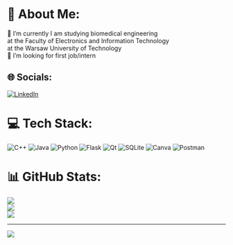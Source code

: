 # 💫 About Me:
🌱 I’m currently I am studying biomedical engineering<br> at the Faculty of Electronics and Information Technology<br> at the Warsaw University of Technology<br>🤝 I’m looking for first job/intern<br>


## 🌐 Socials:
[![LinkedIn](https://img.shields.io/badge/LinkedIn-%230077B5.svg?logo=linkedin&logoColor=white)](https://linkedin.com/in/stanislaw-moska) 

# 💻 Tech Stack:
![C++](https://img.shields.io/badge/c++-%2300599C.svg?style=plastic&logo=c%2B%2B&logoColor=white) ![Java](https://img.shields.io/badge/java-%23ED8B00.svg?style=plastic&logo=java&logoColor=white) ![Python](https://img.shields.io/badge/python-3670A0?style=plastic&logo=python&logoColor=ffdd54) ![Flask](https://img.shields.io/badge/flask-%23000.svg?style=plastic&logo=flask&logoColor=white) ![Qt](https://img.shields.io/badge/Qt-%23217346.svg?style=plastic&logo=Qt&logoColor=white) ![SQLite](https://img.shields.io/badge/sqlite-%2307405e.svg?style=plastic&logo=sqlite&logoColor=white) ![Canva](https://img.shields.io/badge/Canva-%2300C4CC.svg?style=plastic&logo=Canva&logoColor=white) ![Postman](https://img.shields.io/badge/Postman-FF6C37?style=plastic&logo=postman&logoColor=white)
# 📊 GitHub Stats:
![](https://github-readme-stats.vercel.app/api?username=TheStm&theme=synthwave&hide_border=true&include_all_commits=false&count_private=true)<br/>
![](https://github-readme-streak-stats.herokuapp.com/?user=TheStm&theme=synthwave&hide_border=true)<br/>
![](https://github-readme-stats.vercel.app/api/top-langs/?username=TheStm&theme=synthwave&hide_border=true&include_all_commits=false&count_private=true&layout=compact)

---
[![](https://visitcount.itsvg.in/api?id=TheStm&icon=7&color=1)](https://visitcount.itsvg.in)

<!-- Proudly created with GPRM ( https://gprm.itsvg.in ) -->
